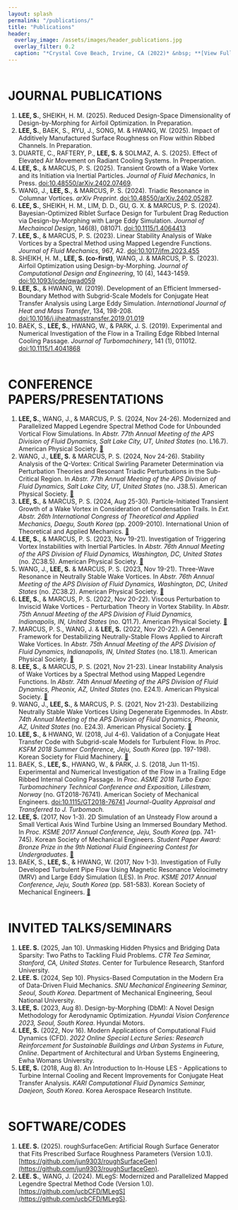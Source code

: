 ```yaml
---
layout: splash
permalink: "/publications/"
title: "Publications"
header:
  overlay_image: /assets/images/header_publications.jpg
  overlay_filter: 0.2
  caption: "*Crystal Cove Beach, Irvine, CA (2022)* &nbsp; **[View Full-image](/assets/photographs/reef_point_crystal_cove_2022.jpg)**"
---
```


# JOURNAL PUBLICATIONS

1. **LEE, S.**, SHEIKH, H. M. (2025). Reduced Design-Space Dimensionality of Design-by-Morphing for Airfoil Optimization. In Preparation.
1. **LEE, S.**, BAEK, S., RYU, J., SONG, M. & HWANG, W. (2025). Impact of Additively Manufactured Surface Roughness on Flow within Ribbed Channels. In Preparation.
1. DUARTE, C., RAFTERY, P., **LEE, S.** & SOLMAZ, A. S. (2025). Effect of Elevated Air Movement on Radiant Cooling Systems. In Preperation.
1. **LEE, S.**, & MARCUS, P. S. (2025). Transient Growth of a Wake Vortex and its Initiation via Inertial Particles. *Journal of Fluid Mechanics*, In Press. [doi:10.48550/arXiv.2402.07469](https://doi.org/10.48550/arXiv.2402.07469).
1. WANG, J., **LEE, S.**, & MARCUS, P. S. (2024). Triadic Resonance in Columnar Vortices. *arXiv Preprint*. [doi:10.48550/arXiv.2402.05287](https://doi.org/10.48550/arXiv.2402.05287).
1. **LEE, S.**, SHEIKH, H. M., LIM, D. D., GU, G. X. & MARCUS, P. S. (2024). Bayesian-Optimized Riblet Surface Design for Turbulent Drag Reduction via Design-by-Morphing with Large Eddy Simulation. *Journal of Mechaincal Design*, 146(8), 081071. [doi:10.1115/1.4064413](https://doi.org/10.1115/1.4064413)
1. **LEE, S.**, & MARCUS, P. S. (2023). Linear Stability Analysis of Wake Vortices by a Spectral Method using Mapped Legendre Functions. *Journal of Fluid Mechanics*, 967, A2. [doi:10.1017/jfm.2023.455](https://doi.org/10.1017/jfm.2023.455)
1. SHEIKH, H. M., **LEE, S. (co-first)**, WANG, J. & MARCUS, P. S. (2023). Airfoil Optimization using Design-by-Morphing. *Journal of Computational Design and Engineering*, 10 (4), 1443-1459. [doi:10.1093/jcde/qwad059](
https://doi.org/10.1093/jcde/qwad059)
1. **LEE, S.**, & HWANG, W. (2019). Development of an Efficient Immersed-Boundary Method with Subgrid-Scale Models for Conjugate Heat Transfer Analysis using Large Eddy Simulation. *International Journal of Heat and Mass Transfer*, 134, 198-208. [doi:10.1016/j.ijheatmasstransfer.2019.01.019](https://doi.org/10.1016/j.ijheatmasstransfer.2019.01.019)
1. BAEK, S., **LEE, S.**, HWANG, W., & PARK, J. S. (2019). Experimental and Numerical Investigation of the Flow in a Trailing Edge Ribbed Internal Cooling Passage. *Journal of Turbomachinery*, 141 (1), 011012. [doi:10.1115/1.4041868](https://doi.org/10.1115/1.4041868)


# CONFERENCE PAPERS/PRESENTATIONS

1. **LEE, S.**, WANG, J., & MARCUS, P. S. (2024, Nov 24-26). Modernized and Parallelized Mapped Legendre Spectral Method Code for Unbounded Vortical Flow Simulations. In *Abstr. 77th Annual Meeting of the APS Division of Fluid Dynamics, Salt Lake City, UT, United States* (no. L16.7). American Physical Society. [:link:](https://meetings.aps.org/Meeting/DFD24/Session/L16.7)
1. WANG, J., **LEE, S.** & MARCUS, P. S. (2024, Nov 24-26). Stability Analysis of the Q-Vortex: Critical Swirling Parameter Determination via Perturbation Theories and Resonant Triadic Perturbations in the Sub-Critical Region. In *Abstr. 77th Annual Meeting of the APS Division of Fluid Dynamics, Salt Lake City, UT, United States* (no. J38.5). American Physical Society. [:link:](https://meetings.aps.org/Meeting/DFD24/Session/J38.5)
1. **LEE, S.**, & MARCUS, P. S. (2024, Aug 25-30). Particle-Initiated Transient Growth of a Wake Vortex in Consideration of Condensation Trails. In *Ext. Abstr. 26th International Congress of Theoretical and Applied Mechanics, Daegu, South Korea* (pp. 2009-2010). International Union of Theoretical and Applied Mechanics. [:link:](https://nl.go.kr/seoji/contents/S80100000000.do?schM=intgr_detail_view_isbn&isbn=9791198476098)
1. **LEE, S.**, & MARCUS, P. S. (2023, Nov 19-21). Investigation of Triggering Vortex Instabilities with Inertial Particles. In *Abstr. 76th Annual Meeting of the APS Division of Fluid Dynamics, Washington, DC, United States* (no. ZC38.5). American Physical Society. [:link:](https://meetings.aps.org/Meeting/DFD23/Session/ZC38.5)
1. WANG, J., **LEE, S.** & MARCUS, P. S. (2023, Nov 19-21). Three-Wave Resonance in Neutrally Stable Wake Vortices. In *Abstr. 76th Annual Meeting of the APS Division of Fluid Dynamics, Washington, DC, United States* (no. ZC38.2). American Physical Society. [:link:](https://meetings.aps.org/Meeting/DFD23/Session/ZC38.2)
1. **LEE, S.**, & MARCUS, P. S. (2022, Nov 20-22). Viscous Perturbation to Inviscid Wake Vortices - Perturbation Theory in Vortex Stability. In *Abstr. 75th Annual Meeting of the APS Division of Fluid Dynamics, Indianapolis, IN, United States* (no. Q11.7). American Physical Society. [:link:](https://meetings.aps.org/Meeting/DFD22/Session/Q11.7)
1. MARCUS, P. S., WANG, J. & **LEE, S.** (2022, Nov 20-22). A General Framework for Destabilizing Neutrally-Stable Flows Applied to Aircraft Wake Vortices. In *Abstr. 75th Annual Meeting of the APS Division of Fluid Dynamics, Indianapolis, IN, United States* (no. L18.1). American Physical Society. [:link:](https://meetings.aps.org/Meeting/DFD22/Session/L18.1)
1. **LEE, S.**, & MARCUS, P. S. (2021, Nov 21-23). Linear Instability Analysis of Wake Vortices by a Spectral Method using Mapped Legendre Functions. In *Abstr. 74th Annual Meeting of the APS Division of Fluid Dynamics, Pheonix, AZ, United States* (no. E24.1). American Physical Society. [:link:](https://meetings.aps.org/Meeting/DFD21/Session/E24.1)
1. WANG, J., **LEE, S.**, & MARCUS, P. S. (2021, Nov 21-23). Destabilizing Neutrally Stable Wake Vortices Using Degenerate Eigenmodes. In *Abstr. 74th Annual Meeting of the APS Division of Fluid Dynamics, Pheonix, AZ, United States* (no. E24.3). American Physical Society. [:link:](https://meetings.aps.org/Meeting/DFD21/Session/E24.3)
1. **LEE, S.**, & HWANG, W. (2018, Jul 4-6). Validation of a Conjugate Heat Transfer Code with Subgrid-scale Models for Turbulent Flow. In *Proc. KSFM 2018 Summer Conference, Jeju, South Korea* (pp. 197-198). Korean Society for Fluid Machinery. [:link:](http://www.dbpia.co.kr/journal/articleDetail?nodeId=NODE07536688&language=ko_KR)
1. BAEK, S., **LEE, S.**, HWANG, W., & PARK, J. S. (2018, Jun 11-15). Experimental and Numerical Investigation of the Flow in a Trailing Edge Ribbed Internal Cooling Passage. In *Proc. ASME 2018 Turbo Expo: Turbomachinery Technical Conference and Exposition, Lillestrøm, Norway*  (no. GT2018-76741). American Society of Mechanical Engineers. [doi:10.1115/GT2018-76741](https://doi.org/10.1115/GT2018-76741) *Journal-Quality Appraisal and Transferred to J. Turbomach.*
1. **LEE, S.** (2017, Nov 1-3). 2D Simulation of an Unsteady Flow around a Small Vertical Axis Wind Turbine Using an Immersed Boundary Method. In *Proc. KSME 2017 Annual Conference, Jeju, South Korea* (pp. 741-745). Korean Society of Mechanical Engineers. *Student Paper Award: Bronze Prize in the 9th National Fluid Engineering Contest for Undergraduates*. [:link:](http://www.dbpia.co.kr/journal/articleDetail?nodeId=NODE07287580&language=ko_KR#)
1. BAEK, S., **LEE, S.**, & HWANG, W. (2017, Nov 1-3). Investigation of Fully Developed Turbulent Pipe Flow Using Magnetic Resonance Velocimetry (MRV) and Large Eddy Simulation (LES). In *Proc. KSME 2017 Annual Conference, Jeju, South Korea* (pp. 581-583). Korean Society of Mechanical Engineers. [:link:](http://www.dbpia.co.kr/journal/articleDetail?nodeId=NODE07287540&language=ko_KR#)

# INVITED TALKS/SEMINARS

1. **LEE. S.** (2025, Jan 10). Unmasking Hidden Physics and Bridging Data Sparsity: Two Paths to Tackling Fluid Problems. *CTR Tea Seminar, Stanford, CA, United States*. Center for Turbulence Research, Stanford University.
1. **LEE. S.** (2024, Sep 10). Physics-Based Computation in the Modern Era of Data-Driven Fluid Mechanics. *SNU Mechanical Engineering Seminar, Seoul, South Korea*. Department of Mechanical Engineering, Seoul National University.
1. **LEE, S.** (2023, Aug 8). Design-by-Morphing (DbM): A Novel Design Methodology for Aerodynamic Optimization. *Hyundai Vision Conference 2023, Seoul, South Korea*. Hyundai Motors.
1. **LEE, S.** (2022, Nov 16). Modern Applications of Computational Fluid Dynamics (CFD). *2022 Online Special Lecture Series: Research Reinforcement for Sustainable Buildings and Urban Systems in Future, Online*. Department of Architectural and Urban Systems Engineering, Ewha Womans University.
1. **LEE, S.** (2018, Aug 8). An Introduction to In-House LES - Applications to Turbine Internal Cooling and Recent Improvements for Conjugate Heat Transfer Analysis. *KARI Computational Fluid Dynamics Seminar, Daejeon, South Korea*. Korea Aerospace Research Institute.

# SOFTWARE/CODES
1. **LEE. S.** (2025). roughSurfaceGen: Artificial Rough Surface Generator that Fits Prescribed Surface Roughness Parameters (Version 1.0.1). [https://github.com/jun9303/roughSurfaceGen](https://github.com/jun9303/roughSurfaceGen). 
1. **LEE. S.**, WANG, J. (2024). MLegS: Modernized and Parallelized Mapped Legendre Spectral Method Code (Version 1.0). [https://github.com/ucbCFD/MLegS](https://github.com/ucbCFD/MLegS). 

<style type="text/css">
h1 {
	margin-top:2em;
}
h3 {
	margin-top:0.5em;
}
</style>